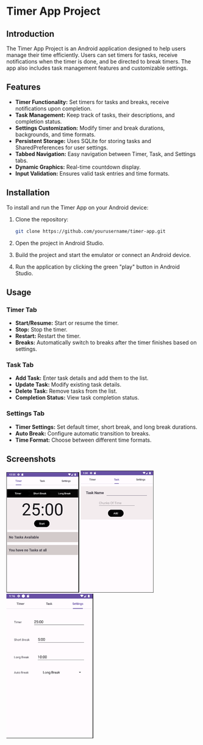 # Timer App Project

## Introduction
The Timer App Project is an Android application designed to help users manage their time efficiently. Users can set timers for tasks, receive notifications when the timer is done, and be directed to break timers. The app also includes task management features and customizable settings.

## Features
- **Timer Functionality:** Set timers for tasks and breaks, receive notifications upon completion.
- **Task Management:** Keep track of tasks, their descriptions, and completion status.
- **Settings Customization:** Modify timer and break durations, backgrounds, and time formats.
- **Persistent Storage:** Uses SQLite for storing tasks and SharedPreferences for user settings.
- **Tabbed Navigation:** Easy navigation between Timer, Task, and Settings tabs.
- **Dynamic Graphics:** Real-time countdown display.
- **Input Validation:** Ensures valid task entries and time formats.

## Installation
To install and run the Timer App on your Android device:

1. Clone the repository:
    ```bash
    git clone https://github.com/yourusername/timer-app.git
    ```

2. Open the project in Android Studio.

3. Build the project and start the emulator or connect an Android device.

4. Run the application by clicking the green "play" button in Android Studio.

## Usage
### Timer Tab
- **Start/Resume:** Start or resume the timer.
- **Stop:** Stop the timer.
- **Restart:** Restart the timer.
- **Breaks:** Automatically switch to breaks after the timer finishes based on settings.

### Task Tab
- **Add Task:** Enter task details and add them to the list.
- **Update Task:** Modify existing task details.
- **Delete Task:** Remove tasks from the list.
- **Completion Status:** View task completion status.

### Settings Tab
- **Timer Settings:** Set default timer, short break, and long break durations.
- **Auto Break:** Configure automatic transition to breaks.
- **Time Format:** Choose between different time formats.


## Screenshots
![timerTab](/ss/timerTab.png?raw=true "Timer Tab")
![taskTab](/ss/taskTab.png?raw=true "Task Tab")
![settingTab](/ss/settingsTab.png?raw=true "Setting Tab")



